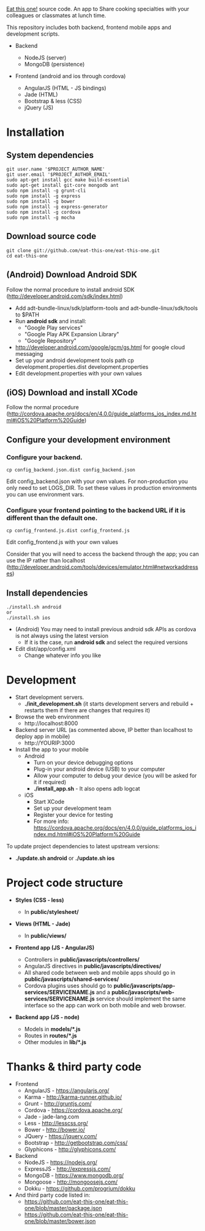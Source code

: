 [Eat this one!](http://www.eat-this-one.com) source code. An app to Share cooking specialties with your colleagues or classmates at lunch time.

This repository includes both backend, frontend mobile apps and development scripts.

* Backend
    * NodeJS (server)
    * MongoDB (persistence)

* Frontend (android and ios through cordova)
    * AngularJS (HTML - JS bindings)
    * Jade (HTML)
    * Bootstrap & less (CSS)
    * jQuery (JS)

# Installation

## System dependencies
    git user.name '$PROJECT_AUTHOR_NAME'
    git user.email '$PROJECT_AUTHOR_EMAIL'
    sudo apt-get install gcc make build-essential
    sudo apt-get install git-core mongodb ant
    sudo npm install -g grunt-cli
    sudo npm install -g express
    sudo npm install -g bower
    sudo npm install -g express-generator
    sudo npm install -g cordova
    sudo npm install -g mocha

## Download source code
    git clone git://github.com/eat-this-one/eat-this-one.git
    cd eat-this-one

## (Android) Download Android SDK

Follow the normal procedure to install android SDK (http://developer.android.com/sdk/index.html)

* Add adt-bundle-linux/sdk/platform-tools and adt-bundle-linux/sdk/tools to $PATH
* Run **android sdk** and install:
    * "Google Play services"
    * "Google Play APK Expansion Library"
    * "Google Repository"
* http://developer.android.com/google/gcm/gs.html for google cloud messaging
* Set up your android development tools path
    cp development.properties.dist development.properties
* Edit development.properties with your own values

## (iOS) Download and install XCode

Follow the normal procedure (http://cordova.apache.org/docs/en/4.0.0/guide_platforms_ios_index.md.html#iOS%20Platform%20Guide)

## Configure your development environment

### Configure your backend.
    cp config_backend.json.dist config_backend.json

Edit config_backend.json with your own values. For non-production you only need to set LOGS_DIR. To set
these values in production environments you can use environment vars.

### Configure your frontend pointing to the backend URL if it is different than the default one.
    cp config_frontend.js.dist config_frontend.js

Edit config_frontend.js with your own values

Consider that you will need to access the backend through the app; you can use the IP rather than localhost (http://developer.android.com/tools/devices/emulator.html#networkaddresses)

## Install dependencies
    ./install.sh android
    or
    ./install.sh ios
* (Android) You may need to install previous android sdk APIs as cordova is not always using the latest version
    * If it is the case, run **android sdk** and select the required versions
* Edit dist/app/config.xml
    * Change whatever info you like

# Development

* Start development servers.
    * **./init_development.sh** (it starts development servers and rebuild + restarts them if there are changes that requires it)
* Browse the web environment
    * http://localhost:8000
* Backend server URL (as commented above, IP better than localhost to deploy app in mobile)
    * http://YOURIP:3000
* Install the app to your mobile
    * Android
        * Turn on your device debugging options
        * Plug-in your android device (USB) to your computer
        * Allow your computer to debug your device (you will be asked for it if required)
        * **./install_app.sh** - It also opens adb logcat
    * iOS
        * Start XCode
        * Set up your development team
        * Register your device for testing
        * For more info: https://cordova.apache.org/docs/en/4.0.0/guide_platforms_ios_index.md.html#iOS%20Platform%20Guide

To update project dependencies to latest upstream versions:
* **./update.sh android** or **./update.sh ios**

# Project code structure

* **Styles (CSS - less)**
    * In **public/stylesheet/**

* **Views (HTML - Jade)**
    * In **public/views/**

* **Frontend app (JS - AngularJS)**
    * Controllers in **public/javascripts/controllers/**
    * AngularJS directives in **public/javascripts/directives/**
    * All shared code between web and mobile apps should go in **public/javascripts/shared-services/**
    * Cordova plugins uses should go to **public/javascripts/app-services/SERVICENAME.js** and a **public/javascripts/web-services/SERVICENAME.js** service should implement the same interface so the app can work on both mobile and web browser.

* **Backend app (JS - node)**
    * Models in **models/*.js**
    * Routes in **routes/*.js**
    * Other modules in **lib/*.js**

# Thanks & third party code
* Frontend
    * AngularJS - https://angularjs.org/
    * Karma - http://karma-runner.github.io/
    * Grunt - http://gruntjs.com/
    * Cordova - https://cordova.apache.org/
    * Jade - jade-lang.com
    * Less - http://lesscss.org/
    * Bower - http://bower.io/
    * JQuery - https://jquery.com/
    * Bootstrap - http://getbootstrap.com/css/
    * Glyphicons - http://glyphicons.com/
* Backend
    * NodeJS - https://nodejs.org/
    * ExpressJS - http://expressjs.com/
    * MongoDB - https://www.mongodb.org/
    * Mongoose - http://mongoosejs.com/
    * Dokku - https://github.com/progrium/dokku
* And third party code listed in:
    * https://github.com/eat-this-one/eat-this-one/blob/master/package.json
    * https://github.com/eat-this-one/eat-this-one/blob/master/bower.json
